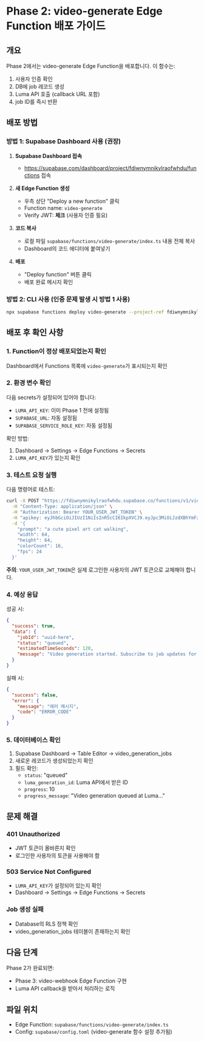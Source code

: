 # Phase 2: video-generate Edge Function 배포 가이드

## 개요
Phase 2에서는 video-generate Edge Function을 배포합니다. 이 함수는:
1. 사용자 인증 확인
2. DB에 job 레코드 생성
3. Luma API 호출 (callback URL 포함)
4. job ID를 즉시 반환

## 배포 방법

### 방법 1: Supabase Dashboard 사용 (권장)

1. **Supabase Dashboard 접속**
   - https://supabase.com/dashboard/project/fdiwnymnikylraofwhdu/functions 접속

2. **새 Edge Function 생성**
   - 우측 상단 "Deploy a new function" 클릭
   - Function name: `video-generate`
   - Verify JWT: **체크** (사용자 인증 필요)

3. **코드 복사**
   - 로컬 파일 `supabase/functions/video-generate/index.ts` 내용 전체 복사
   - Dashboard의 코드 에디터에 붙여넣기

4. **배포**
   - "Deploy function" 버튼 클릭
   - 배포 완료 메시지 확인

### 방법 2: CLI 사용 (인증 문제 발생 시 방법 1 사용)

```bash
npx supabase functions deploy video-generate --project-ref fdiwnymnikylraofwhdu
```

## 배포 후 확인 사항

### 1. Function이 정상 배포되었는지 확인
Dashboard에서 Functions 목록에 `video-generate`가 표시되는지 확인

### 2. 환경 변수 확인
다음 secrets가 설정되어 있어야 합니다:
- `LUMA_API_KEY`: 이미 Phase 1 전에 설정됨
- `SUPABASE_URL`: 자동 설정됨
- `SUPABASE_SERVICE_ROLE_KEY`: 자동 설정됨

확인 방법:
1. Dashboard → Settings → Edge Functions → Secrets
2. `LUMA_API_KEY`가 있는지 확인

### 3. 테스트 요청 실행

다음 명령어로 테스트:

```bash
curl -X POST "https://fdiwnymnikylraofwhdu.supabase.co/functions/v1/video-generate" \
  -H "Content-Type: application/json" \
  -H "Authorization: Bearer YOUR_USER_JWT_TOKEN" \
  -H "apikey: eyJhbGciOiJIUzI1NiIsInR5cCI6IkpXVCJ9.eyJpc3MiOiJzdXBhYmFzZSIsInJlZiI6ImZkaXdueW1uaWt5bHJhb2Z3aGR1Iiwicm9sZSI6ImFub24iLCJpYXQiOjE3MjczNjI4OTcsImV4cCI6MjA0MjkzODg5N30.wWUi5xhI9_bZGJHVHSGZ7a7d73X5xAICQ7TXk2xrVlw" \
  -d '{
    "prompt": "a cute pixel art cat walking",
    "width": 64,
    "height": 64,
    "colorCount": 16,
    "fps": 24
  }'
```

**주의**: `YOUR_USER_JWT_TOKEN`은 실제 로그인한 사용자의 JWT 토큰으로 교체해야 합니다.

### 4. 예상 응답

성공 시:
```json
{
  "success": true,
  "data": {
    "jobId": "uuid-here",
    "status": "queued",
    "estimatedTimeSeconds": 120,
    "message": "Video generation started. Subscribe to job updates for progress."
  }
}
```

실패 시:
```json
{
  "success": false,
  "error": {
    "message": "에러 메시지",
    "code": "ERROR_CODE"
  }
}
```

### 5. 데이터베이스 확인

1. Supabase Dashboard → Table Editor → video_generation_jobs
2. 새로운 레코드가 생성되었는지 확인
3. 필드 확인:
   - `status`: "queued"
   - `luma_generation_id`: Luma API에서 받은 ID
   - `progress`: 10
   - `progress_message`: "Video generation queued at Luma..."

## 문제 해결

### 401 Unauthorized
- JWT 토큰이 올바른지 확인
- 로그인한 사용자의 토큰을 사용해야 함

### 503 Service Not Configured
- `LUMA_API_KEY`가 설정되어 있는지 확인
- Dashboard → Settings → Edge Functions → Secrets

### Job 생성 실패
- Database의 RLS 정책 확인
- video_generation_jobs 테이블이 존재하는지 확인

## 다음 단계

Phase 2가 완료되면:
- Phase 3: video-webhook Edge Function 구현
- Luma API callback을 받아서 처리하는 로직

## 파일 위치

- Edge Function: `supabase/functions/video-generate/index.ts`
- Config: `supabase/config.toml` (video-generate 함수 설정 추가됨)
